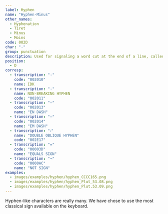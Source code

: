```yaml
---
label: Hyphen
name: "Hyphen-Minus"
other_names:
  - Hyphenation
  - Tiret
  - Minus
  - Moins
code: 002D
char: "-"
group: punctuation
description: Used for signaling a word cut at the end of a line, called an hyphenation
position:
  - D
corresp:
  - transcription: "‐"
    code: "002010"
    name: IDK
  - transcription: "‑"
    name: NON-BREAKING HYPHEN
    code: "002011"
  - transcription: "–"
    code: "002013"
    name: "EN DASH"
  - transcription: "–"
    code: "002014"
    name: "EM DASH"
  - transcription: "⸗"
    name: "DOUBLE OBLIQUE HYPHEN"
    code: "002E17"
  - transcription: "="
    code: "00003D"
    name: "EQUALS SIGN"
  - transcription: "¬"
    code: "0000AC"
    name: "NOT SIGN"
examples:
  - images/examples/hyphen/hyphen_CCCC165.png
  - images/examples/hyphen/hyphen_Plut_53.08.png
  - images/examples/hyphen/hyphen_Plut.53.09.png
---
```


Hyphen-like characters are really many. We have chose to use the most classical sign available on the keyboard.